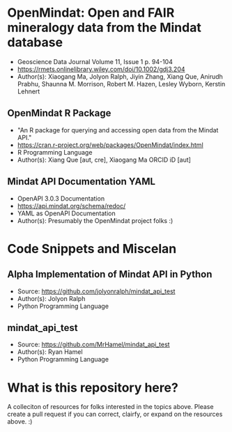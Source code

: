 # **OpenMindat: Open and FAIR mineralogy data from the Mindat database** 

- Geoscience Data Journal Volume 11, Issue 1 p. 94-104
- https://rmets.onlinelibrary.wiley.com/doi/10.1002/gdj3.204
- Author(s): Xiaogang Ma, Jolyon Ralph, Jiyin Zhang, Xiang Que, Anirudh Prabhu, Shaunna M. Morrison, Robert M. Hazen, Lesley Wyborn, Kerstin Lehnert


## OpenMindat R Package

- "An R package for querying and accessing open data from the Mindat API."
- https://cran.r-project.org/web/packages/OpenMindat/index.html
- R Programming Language
- Author(s):  	Xiang Que [aut, cre], Xiaogang Ma ORCID iD [aut]


## **Mindat API Documentation YAML** 

- OpenAPI 3.0.3 Documentation 
- https://api.mindat.org/schema/redoc/
- YAML as OpenAPI Documentation
- Author(s): Presumably the OpenMindat project folks :)

# Code Snippets and Miscelan
## Alpha Implementation of Mindat API in Python

- Source: https://github.com/jolyonralph/mindat_api_test
- Author(s): Jolyon Ralph
- Python Programming Language

## **mindat_api_test** 

- Source: https://github.com/MrHamel/mindat_api_test
- Author(s): Ryan Hamel
- Python Programming Language


# What is this repository here?

A colleciton of resources for folks interested in the topics above. Please create a pull request if you can correct, clairfy, or expand on the resources above. :)


